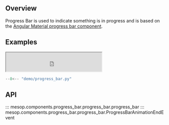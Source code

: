 ## Overview

Progress Bar is used to indicate something is in progress and is based on the [Angular Material progress bar component](https://material.angular.io/components/progress-bar/overview).

## Examples

<iframe class="component-demo" src="https://google.github.io/mesop/demo/?demo=progress_bar" style="height: 60px"></iframe>

```python
--8<-- "demo/progress_bar.py"
```

## API

::: mesop.components.progress_bar.progress_bar.progress_bar
::: mesop.components.progress_bar.progress_bar.ProgressBarAnimationEndEvent
